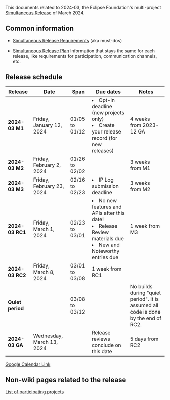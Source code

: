 This documents related to 2024-03, the Eclipse Foundation's multi-project [Simultaneous Release](../Simultaneous_Release.md) of March 2024.

## Common information

- [Simultaneous Release Requirements](Simultaneous_Release_Requirements.md)  (aka must-dos)


- [Simultaneous Release Plan](Simultaneous_Release_Plan.md)  Information that stays the same for each release, like requirements for participation, communication channels, etc.

## Release schedule
| **Release** | **Date** | **Span** | **Due dates** | **Notes** |
|---|---|---|---|---|
| **2024-03 M1** | Friday, January 12, 2024 | 01/05 to 01/12 | <li>Opt-in deadline (new projects only)<li>Create your release record (for new releases) | 4 weeks from 2023-12 GA |
| **2024-03 M2** | Friday, February 2, 2024 | 01/26 to 02/02 | | 3 weeks from M1 |
| **2024-03 M3** | Friday, February 23, 2024 | 02/16 to 02/23 | <li>IP Log submission deadline | 3 weeks from M2 |
| **2024-03 RC1** | Friday, March 1, 2024 | 02/23 to 03/01 | <li>No new features and APIs after this date!<li>Release Review materials due<li>New and Noteworthy entries due | 1 week from M3 |
| **2024-03 RC2** | Friday, March 8, 2024 | 03/01 to 03/08 | 1 week from RC1 |
| **Quiet period** | | 03/08 to 03/12 | | No builds during "quiet period". It is assumed all code is done by the end of RC2. |
| **2024-03 GA** | Wednesday, March 13, 2024 | | Release reviews conclude on this date | 5 days from RC2 |


<!-- googlecalendar width="600" height="400" title="Planning Council Calendar">gchs7nm4nvpm837469ddj9tjlk@group.calendar.google.com&dates=20240301%2F20240331</googlecalendar -->
[Google Calendar Link](https://calendar.google.com/calendar/embed?src=gchs7nm4nvpm837469ddj9tjlk@group.calendar.google.com&dates=20231201%2F20240331&hl=en&mode=AGENDA) <!-- markdown-link-check-disable-line -->

## Non-wiki pages related to the release

[List of participating
projects](http://www.eclipse.org/projects/releases/releases.php?release=2024-03)

